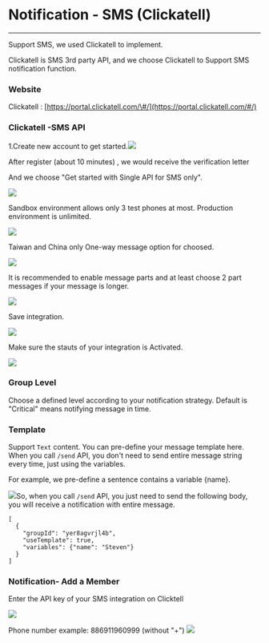 # Notification - SMS \(Clickatell\)

---

Support SMS, we used Clickatell to implement.

Clickatell  is SMS 3rd party API, and we choose Clickatell to Support SMS notification function.

### Website

Clickatell : [https://portal.clickatell.com/\#/](https://portal.clickatell.com/#/)

### Clickatell -SMS API

1.Create new account to get started.![](/assets/0_portal.png)

After register \(about 10 minutes\) , we would receive the verification letter

And we choose "Get started with Single API for SMS only".

![](/assets/1_SMSonly.png)

Sandbox environment allows only 3 test phones at most. Production environment is unlimited.

![](/assets/integration.png)

Taiwan and China only One-way message option for choosed.

![](/assets/3_Createnewintegrate_feature.png)

It is recommended to enable message parts and at least choose 2 part messages if your message is longer.

![](/assets/4_setting_1.png)

Save integration.

![](/assets/5_save.png)

Make sure the stauts of your integration is Activated.

![](/assets/13_SMS_intrgrations.png)

### Group Level

Choose a defined level according to your notification strategy. Default is "Critical" means notifying message in time.

### Template

Support `Text` content. You can pre-define your message template here. When you call `/send` API, you don't need to send entire message string every time, just using the variables.

For example, we pre-define a sentence contains a variable {name}.

![](/assets/Template2.png)So, when you call `/send` API, you just need to send the following body, you will receive a notification with entire message.

```
[
  {
    "groupId": "yer8agvrjl4b",
    "useTemplate": true,
    "variables": {"name": "Steven"}
  }
]
```

### 

### Notification- Add a Member

Enter the API key of your SMS integration on Clicktell

![](/assets/editscreen.png)

Phone number example: 886911960999 \(without "+"\) ![](/assets/+.png)


